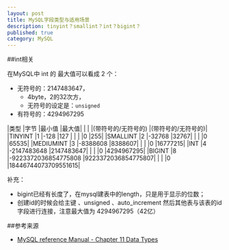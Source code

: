 ```yaml
---
layout: post
title: MySQL字段类型与适用场景
description: tinyint？smallint？int？bigint？
published: true
category: MySQL
---
```



##int相关


在MySQL中 int 的 最大值可以看成 2 个：

* 无符号的：2147483647，
	* 4byte，2的32次方，
	* 无符号的设定是：`unsigned`
* 有符号的：4294967295




|类型 |字节 |最小值 |最大值|
| 	  |     |(带符号的/无符号的) |(带符号的/无符号的)|
|TINYINT |1 |-128 |127 |
| 	  | 	  |0 |255|
|SMALLINT |2 |-32768 |32767|
| 	  | 	  |0 |65535|
|MEDIUMINT |3 |-8388608 |8388607|
| 	  | 	  |0 |16777215|
|INT |4 |-2147483648 |2147483647|
|	   | 	  |0 |4294967295|
|BIGINT |8 |-9223372036854775808 |9223372036854775807|
| 	  |	   |0 |18446744073709551615|


补充：

* bigint已经有长度了，在mysql建表中的length，只是用于显示的位数；
* 创建id的时候会给主键 、unsigned 、auto_increment  然后其他表与该表的id字段进行连接，注意最大值为 4294967295（42亿）




































##参考来源

* [MySQL reference Manual - Chapter 11 Data Types][MySQL reference Manual - Chapter 11 Data Types]





[NingG]:    http://ningg.github.com  "NingG"

[MySQL reference Manual - Chapter 11 Data Types]:			http://dev.mysql.com/doc/refman/5.6/en/data-types.html










